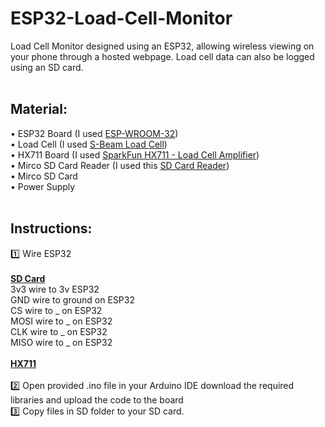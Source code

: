 # ESP32-Load-Cell-Monitor
Load Cell Monitor designed using an ESP32, allowing wireless viewing on your phone through a hosted webpage.  Load cell data can also be logged using an SD card.
<br/><br/>
<h2>Material:</h2>
•  ESP32 Board (I used <a href="https://www.amazon.com/AITRIP-Development-Microcontroller-Integrated-Amplifiers/dp/B0B19KRPRC/ref=sr_1_5?crid=2V78DRIQ2YHNC&keywords=airtip+esp32+usb+c&qid=1687975641&sprefix=airtip+esp32+usb%2Caps%2C130&sr=8-5">ESP-WROOM-32</a>) <br/>
•  Load Cell (I used <a href="https://www.amazon.com/Portable-High-Precision-Pressure-Tension-Weighing/dp/B077YHNNCP/ref=sr_1_10?crid=2D2NQGT8I60AP&keywords=arduino+load+cell+s+beam&qid=1687975736&sprefix=arduino+load+cell+s+beam%2Caps%2C116&sr=8-10">S-Beam Load Cell</a>)<br/>
•  HX711 Board (I used <a href="https://www.amazon.com/SparkFun-Load-Cell-Amplifier-HX711/dp/B079LVMC6X/ref=sr_1_3?crid=2LGIDV7QPOFLD&keywords=hx711&qid=1687975811&sprefix=hx71%2Caps%2C129&sr=8-3">SparkFun HX711 - Load Cell Amplifier</a>)<br/>
•  Mirco SD Card Reader (I used this <a href="https://www.amazon.com/UMLIFE-Interface-Conversion-Compatible-Raspberry/dp/B0989SM146/ref=sr_1_4?crid=17GH67ZH9OQ3M&keywords=arduino+micro+sd+reader&qid=1687975929&sprefix=arduino+micro+sd+reade%2Caps%2C126&sr=8-4">SD Card Reader</a>)<br/>
•  Mirco SD Card<br/>
•  Power Supply <br/>
<br />
<h2>Instructions:</h2>
1️⃣ Wire ESP32
<br/>
<br/>
<b><u>SD Card</u></b><br/>
3v3 wire to 3v ESP32<br/>
GND wire to ground on ESP32<br/>
CS wire to _ on ESP32<br/>
MOSI wire to _ on ESP32<br/>
CLK wire to _ on ESP32<br/>
MISO wire to _ on ESP32<br/>
<br/>
<b><u>HX711</u></b><br/>
<br/>
2️⃣ Open provided .ino file in your Arduino IDE download the required libraries and upload the code to the board
<br/>
3️⃣ Copy files in SD folder to your SD card.
<br/>

